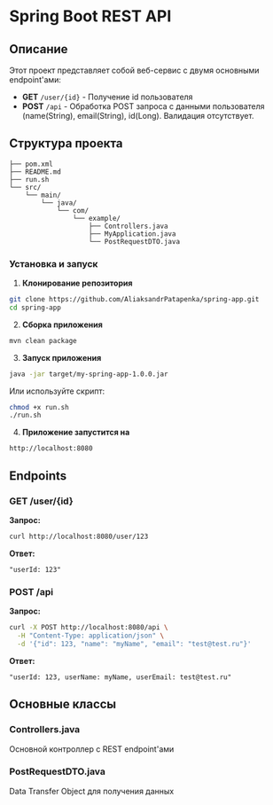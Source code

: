# Spring Boot REST API

## Описание

Этот проект представляет собой веб-сервис с двумя основными endpoint'ами:
- **GET** `/user/{id}` - Получение id пользователя
- **POST** `/api` - Обработка POST запроса с данными пользователя (name(String), email(String), id(Long). Валидация отсутствует.

## Структура проекта

```
├── pom.xml
├── README.md
├── run.sh
└── src/
    └── main/
        └── java/
            └── com/
                └── example/
                    ├── Controllers.java
                    ├── MyApplication.java
                    └── PostRequestDTO.java                       
```

### Установка и запуск

1. **Клонирование репозитория**
```bash
git clone https://github.com/AliaksandrPatapenka/spring-app.git
cd spring-app
```

2. **Сборка приложения**
```bash
mvn clean package
```

3. **Запуск приложения**
```bash
java -jar target/my-spring-app-1.0.0.jar
```

Или используйте скрипт:
```bash
chmod +x run.sh
./run.sh
```

4. **Приложение запустится на**
```
http://localhost:8080
```

## Endpoints

### GET /user/{id}

**Запрос:**
```bash
curl http://localhost:8080/user/123
```

**Ответ:**
```
"userId: 123"
```

### POST /api

**Запрос:**
```bash
curl -X POST http://localhost:8080/api \
  -H "Content-Type: application/json" \
  -d '{"id": 123, "name": "myName", "email": "test@test.ru"}'
```

**Ответ:**
```
"userId: 123, userName: myName, userEmail: test@test.ru"
```

## Основные классы

### Controllers.java
Основной контроллер с REST endpoint'ами

### PostRequestDTO.java
Data Transfer Object для получения данных
